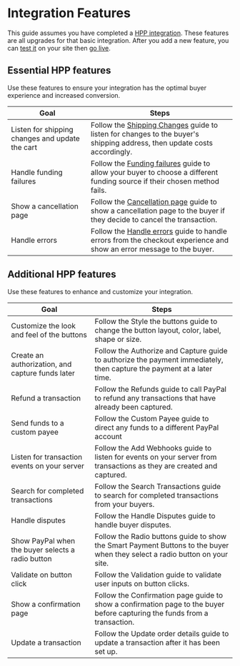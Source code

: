 # Integration Features

This guide assumes you have completed a [HPP integration](/products/hpp/guide/). These features are all upgrades for that basic integration. After you add a new feature, you can [test it](/products/hpp/guide/testing/) on your site then [go live](/products/hpp/going-live/).

## Essential HPP features

Use these features to ensure your integration has the optimal buyer experience and increased conversion.

| Goal | Steps |
|---|---|
| Listen for shipping changes and update the cart | Follow the  [Shipping Changes](#shipping-callback)  guide to listen for changes to the buyer's shipping address, then update costs accordingly.|
| Handle funding failures | Follow the  [Funding failures](#funding-failure)  guide to allow your buyer to choose a different funding source if their chosen method fails.|
| Show a cancellation page | Follow the  [Cancellation page](#cancellation-page)  guide to show a cancellation page to the buyer if they decide to cancel the transaction.|
| Handle errors | Follow the  [Handle errors](https://developer.paypal.com/docs/checkout/integration-features/handle-errors)  guide to handle errors from the checkout experience and show an error message to the buyer.|


## Additional HPP features

Use these features to enhance and customize your integration.

| Goal                                              | Steps                                                                                                                       |
|---------------------------------------------------|-----------------------------------------------------------------------------------------------------------------------------|
| Customize the look and feel of the buttons        | Follow the Style the buttons guide to change the button layout, color, label, shape or size.                                |
| Create an authorization, and capture funds later  | Follow the Authorize and Capture guide to authorize the payment immediately, then capture the payment at a later time.      |
| Refund a transaction                              | Follow the Refunds guide to call PayPal to refund any transactions that have already been captured.                         |
| Send funds to a custom payee                      | Follow the Custom Payee guide to direct any funds to a different PayPal account                                             |
| Listen for transaction events on your server      | Follow the Add Webhooks guide to listen for events on your server from transactions as they are created and captured.       |
| Search for completed transactions                 | Follow the Search Transactions guide to search for completed transactions from your buyers.                                 |
| Handle disputes                                   | Follow the Handle Disputes guide to handle buyer disputes.                                                                  |
| Show PayPal when the buyer selects a radio button | Follow the Radio buttons guide to show the Smart Payment Buttons to the buyer when they select a radio button on your site. |
| Validate on button click                          | Follow the Validation guide to validate user inputs on button clicks.                                                       |
| Show a confirmation page                          | Follow the Confirmation page guide to show a confirmation page to the buyer before capturing the funds from a transaction.  |
| Update a transaction                              | Follow the Update order details guide to update a transaction after it has been set up.                                     |


